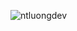 ![ntluongdev](https://user-images.githubusercontent.com/105124231/168411061-23af0bf1-5a34-4a23-b938-f3fb705c6ee6.svg)




<!--
**ntluongdev95/ntluongdev95** is a ✨ _special_ ✨ repository because its `README.md` (this file) appears on your GitHub profile.

Here are some ideas to get you started:

- 🔭 I’m currently working on ...
- 🌱 I’m currently learning ...
- 👯 I’m looking to collaborate on ...
- 🤔 I’m looking for help with ...
- 💬 Ask me about ...
- 📫 How to reach me: ...
- 😄 Pronouns: ...
- ⚡ Fun fact: ...
-->

